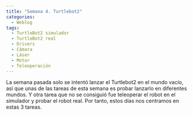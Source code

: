 ```yaml
---
title: "Semana 4. Turtlebot2"
categories:
  - Weblog
tags:
  - TurtleBot2 simulador
  - TurtleBot2 real
  - Drivers
  - Cámara
  - Láser
  - Motor
  - Teleoperación
---
```



La semana pasada solo se intentó lanzar el Turtlebot2 en el mundo vacío, así que unas de las tareas de esta semana es probar lanzarlo en diferentes mundos. Y otra tarea que no se consiguió fue teleoperar el robot en el simulador y probar el robot real. Por tanto, estos días nos centramos en estas 3 tareas. 

##